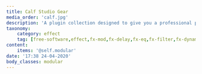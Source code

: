 ```yaml
---
title: Calf Studio Gear
media_order: 'calf.jpg'
description: 'A plugin collection designed to give you a professional production environment'
taxonomy:
    category: effect
    tag: [free-software,effect,fx-mod,fx-delay,fx-eq,fx-filter,fx-dynamics,fx-distortion,fx-other,ucase-pr]
content:
    items: '@self.modular'
date: '17:38 24-04-2020'
body_classes: modular
---
```


